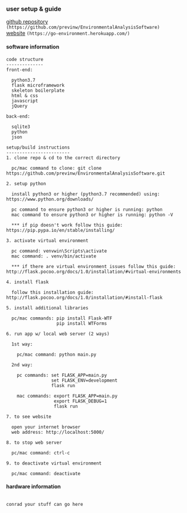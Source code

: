 ### user setup & guide
[github repository](https://github.com/previnw/EnvironmentalAnalysisSoftware) 
`(https://github.com/previnw/EnvironmentalAnalysisSoftware)`<br />
[website](https://go-environment.herokuapp.com/)
`(https://go-environment.herokuapp.com/) `

#### software information
```
code structure
--------------
front-end: 

  python3.7
  flask microframework
  skeleton boilerplate
  html & css
  javascript
  jQuery

back-end:

  sqlite3
  python
  json

setup/build instructions
------------------------
1. clone repo & cd to the correct directory

  pc/mac command to clone: git clone https://github.com/previnw/EnvironmentalAnalysisSoftware.git

2. setup python

  install python3 or higher (python3.7 recommended) using: https://www.python.org/downloads/
  
  pc command to ensure python3 or higher is running: python
  mac command to ensure python3 or higher is running: python -V

  *** if pip doesn't work follow this guide: https://pip.pypa.io/en/stable/installing/

3. activate virtual environment
  
  pc command: venvwin\Scripts\activate
  mac command: . venv/bin/activate

  *** if there are virtual environment issues follow this guide: http://flask.pocoo.org/docs/1.0/installation/#virtual-environments

4. install flask

  follow this installation guide: http://flask.pocoo.org/docs/1.0/installation/#install-flask

5. install additional libraries

  pc/mac commands: pip install Flask-WTF
                   pip install WTForms

6. run app w/ local web server (2 ways)
  
  1st way:
     
    pc/mac command: python main.py
  
  2nd way: 
    
    pc commands: set FLASK_APP=main.py 
                 set FLASK_ENV=development
                 flask run
                 
    mac commands: export FLASK_APP=main.py
                  export FLASK_DEBUG=1
                  flask run

7. to see website
	
  open your internet browser
  web address: http://localhost:5000/

8. to stop web server

  pc/mac command: ctrl-c

9. to deactivate virtual environment

  pc/mac command: deactivate
```
#### hardware information
```

conrad your stuff can go here


```


